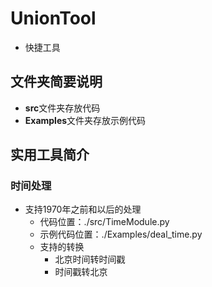 # UnionTool
- 快捷工具
## 文件夹简要说明
- **src**文件夹存放代码
- **Examples**文件夹存放示例代码

## 实用工具简介
### 时间处理
- 支持1970年之前和以后的处理
    - 代码位置：./src/TimeModule.py
    - 示例代码位置：./Examples/deal_time.py
    - 支持的转换
        - 北京时间转时间戳
        - 时间戳转北京